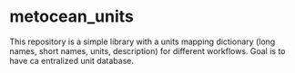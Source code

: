 # metocean_units

This repository is a simple library with a units mapping dictionary (long names, short names, units, description) for different workflows.
Goal is to have ca entralized unit database.
